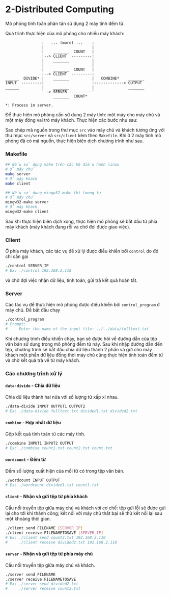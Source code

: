 # 2-Distributed Computing

Mô phỏng tính toán phân tán sử dụng 2 máy tính đếm từ.


Quá trình thực hiện của mô phỏng cho nhiều máy khách:

```
                :   ... (more) ...    :
                |                     |
                |    _______  COUNT   |
                :--> CLIENT  ---------:
                |    _______          |
                |                     |
                |    _______  COUNT   |
                :--> CLIENT  ---------:
______  DIVIDE* |    _______          |   COMBINE*    _______
INPUT  ---------|                     :-------------> OUTPUT
______          |    _______          |               _______
                '--> SERVER ----------'
                     _______  COUNT*
                        
*: Process in server.
```

Để thực hiện mô phỏng cần sử dụng 2 máy tính: một máy cho máy chủ và một máy đóng vai trò máy khách. Thực hiện các bước như sau:

Sao chép mã nguồn trong thư mục `src` vào máy chủ và khách tương ứng với thư mục `src/server` và `src/client` kèm theo `Makefile`. Khi ở 2 máy tính mô phỏng đã có mã nguồn, thực hiện biên dịch chương trình như sau.

### Makefile

```bash
## Nếu sử dụng make trên các hệ điều hành linux
# Ở máy chủ
make server
# Ở máy khách
make client

## Nếu sử dụng mingw32-make thì tương tự
# Ở máy chủ
mingw32-make server
# Ở máy khách
mingw32-make client
```

Sau khi thực hiện biên dịch xong, thực hiện mô phỏng sẽ bắt đầu từ phía máy khách (máy khách đang rỗi và chờ đợi được giao việc).





### Client

Ở phía máy khách, các tác vụ để xử lý được điều khiển bởi `control` do đó chỉ cần gọi

```bash
./control SERVER_IP
# Ex: ./control 192.168.2.110
```

và chờ đợi việc nhận dữ liệu, tính toán, gửi trả kết quả hoàn tất.

### Server

Các tác vụ để thực hiện mô phỏng được điều khiển bởi `control_program` ở máy chủ. Để bắt đầu chạy

```bash
./control_program
# Prompt:
#     Enter the name of the input file: ../../data/fulltext.txt
```

Khi chương trình điều khiển chạy, bạn sẽ được hỏi về đường dẫn của tệp văn bản sử dụng trong mô phỏng đếm từ này. Sau khi nhập đường dẫn đến tệp, chương trình sẽ bắt đầu chia dữ liệu thành 2 phần và gửi cho máy khách một phần dữ liệu đồng thời máy chủ cũng thực hiện tính toán đếm từ và chờ kết quả trả về từ máy khách.

### Các chương trình xử lý

#### `data-divide` - Chia dữ liệu

Chia dữ liệu thành hai nửa với số lượng từ xấp xỉ nhau.

```bash
./data-divide INPUT OUTPUT1 OUTPUT2
# Ex: ./data-divide fulltext.txt divided1.txt divided2.txt
```



#### `combine` - Hợp nhất dữ liệu

Gộp kết quả tính toán từ các máy tính.

```bash
./combine INPUT1 INPUT2 OUTPUT
# Ex: ./combine count1.txt count2.txt count.txt
```



#### `wordcount` - Đếm từ

Đếm số lượng xuất hiện của mỗi từ có trong tệp văn bản.

```bash
./wordcount INPUT OUTPUT
# Ex: ./wordcount divided1.txt count1.txt
```



#### `client` - Nhận và gửi tệp từ phía khách 

Cầu nối truyền tệp giữa máy chủ và khách với cơ chế: tệp gửi lỗi sẽ được gửi lại cho tới khi thành công; kết nối với máy chủ thất bại sẽ thử kết nối lại sau một khoảng thời gian.

```bash
./client send FILENAME [SERVER_IP]
./client receive FILENAMETOSAVE [SERVER_IP]
# Ex: ./client send count2.txt 192.168.2.110
#     ./client receive divided2.txt 192.168.2.110
```



#### `server` - Nhận và gửi tệp từ phía máy chủ

Cầu nối truyền tệp giữa máy chủ và khách.

```bash
./server send FILENAME
./server receive FILENAMETOSAVE
# Ex: ./server send divided2.txt
#     ./server receive count2.txt 
```
